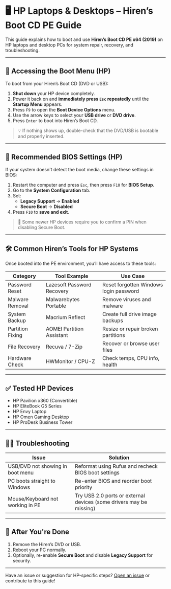 # 🖥️ HP Laptops & Desktops – Hiren’s Boot CD PE Guide

This guide explains how to boot and use **Hiren’s Boot CD PE x64 (2019)** on HP laptops and desktop PCs for system repair, recovery, and troubleshooting.

---

## 🔁 Accessing the Boot Menu (HP)

To boot from your Hiren’s Boot CD (DVD or USB):

1. **Shut down** your HP device completely.
2. Power it back on and **immediately press `Esc` repeatedly** until the **Startup Menu** appears.
3. Press `F9` to open the **Boot Device Options** menu.
4. Use the arrow keys to select your **USB drive** or **DVD drive**.
5. Press `Enter` to boot into Hiren’s Boot CD.

> 💡 If nothing shows up, double-check that the DVD/USB is bootable and properly inserted.

---

## 🧰 Recommended BIOS Settings (HP)

If your system doesn't detect the boot media, change these settings in BIOS:

1. Restart the computer and press `Esc`, then press `F10` for **BIOS Setup**.
2. Go to the **System Configuration** tab.
3. Set:
   - **Legacy Support** → **Enabled**
   - **Secure Boot** → **Disabled**
4. Press `F10` to **save and exit**.

> 📌 Some newer HP devices require you to confirm a PIN when disabling Secure Boot.

---

## 🛠️ Common Hiren’s Tools for HP Systems

Once booted into the PE environment, you’ll have access to these tools:

| Category           | Tool Example                | Use Case                              |
|--------------------|-----------------------------|----------------------------------------|
| Password Reset     | Lazesoft Password Recovery  | Reset forgotten Windows login password |
| Malware Removal    | Malwarebytes Portable       | Remove viruses and malware             |
| System Backup      | Macrium Reflect             | Create full drive image backups        |
| Partition Fixing   | AOMEI Partition Assistant   | Resize or repair broken partitions     |
| File Recovery      | Recuva / 7-Zip              | Recover or browse user files           |
| Hardware Check     | HWMonitor / CPU-Z           | Check temps, CPU info, health          |

---

## ✅ Tested HP Devices

- HP Pavilion x360 (Convertible)
- HP EliteBook G5 Series
- HP Envy Laptop
- HP Omen Gaming Desktop
- HP ProDesk Business Tower

---

## 🧑‍🔧 Troubleshooting

| Issue                                   | Solution                                                   |
|----------------------------------------|-------------------------------------------------------------|
| USB/DVD not showing in boot menu       | Reformat using Rufus and recheck BIOS boot settings         |
| PC boots straight to Windows           | Re-enter BIOS and reorder boot priority                     |
| Mouse/Keyboard not working in PE       | Try USB 2.0 ports or external devices (some drivers may be missing) |

---

## 🧼 After You're Done

1. Remove the Hiren’s DVD or USB.
2. Reboot your PC normally.
3. Optionally, re-enable **Secure Boot** and disable **Legacy Support** for security.

---

Have an issue or suggestion for HP-specific steps? [Open an issue](https://github.com/4troDev/repair-windows-with-hirens/issues) or contribute to this guide!
